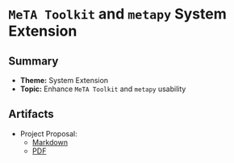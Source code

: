 # `MeTA Toolkit` and `metapy` System Extension

## Summary

* **Theme:** System Extension
* **Topic:** Enhance `MeTA Toolkit` and `metapy` usability

## Artifacts

* Project Proposal:
    * [Markdown](./Proposal.md)
    * [PDF](./Proposal.pdf)
